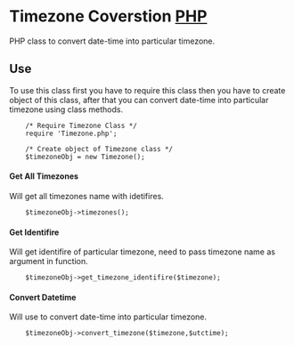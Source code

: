 # Timezone Coverstion [PHP](http://php.net/)

PHP class to convert date-time into particular timezone.

## Use

To use this class first you have to require this class then you have to create object of this class, after that you can convert date-time into particular timezone using class methods.

```
	/* Require Timezone Class */
	require 'Timezone.php';
```

```
	/* Create object of Timezone class */
	$timezoneObj = new Timezone();
```

#### Get All Timezones

Will get all timezones name with idetifires.

```
	$timezoneObj->timezones();
```

#### Get Identifire 

Will get identifire of particular timezone, need to pass timezone name as argument in function.

```
	$timezoneObj->get_timezone_identifire($timezone);
```

#### Convert Datetime 

Will use to convert date-time into particular timezone.

```
	$timezoneObj->convert_timezone($timezone,$utctime);
```
